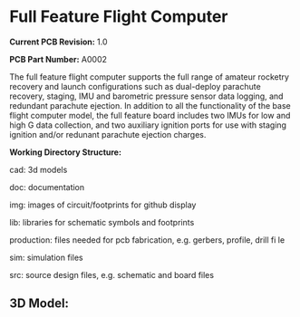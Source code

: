 <h1>Full Feature Flight Computer</h1>

<p><b>Current PCB Revision:</b> 1.0</p>
<p><b>PCB Part Number:</b> A0002</p>

<p>
The full feature flight computer supports the full range of amateur rocketry recovery and launch configurations 
such as dual-deploy parachute recovery, staging, IMU and barometric pressure sensor data logging, and redundant
parachute ejection. In addition to all the functionality of the base flight computer model, the full feature 
board includes two IMUs for low and high G data collection, and two auxiliary ignition ports for use with staging
ignition and/or redunant parachute ejection charges. 
 </p>

<b>Working Directory Structure:</b>
 
 <p>
cad: 3d models

doc: documentation

img: images of circuit/footprints for github display 
    
lib: libraries for schematic symbols and footprints
 
production: files needed for pcb fabrication, e.g. gerbers, profile, drill fi    le
 
sim: simulation files 
   
src: source design files, e.g. schematic and board files
 </p>

<h2>3D Model: </h2>